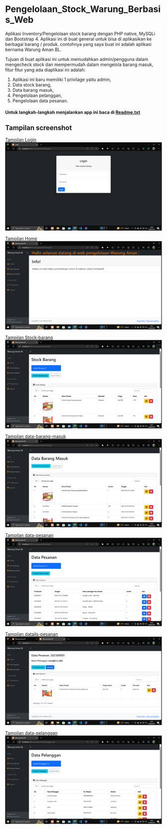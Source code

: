 # Pengelolaan_Stock_Warung_Berbasis_Web

Aplikasi Inventory/Pengelolaan stock barang dengan PHP native, MySQLi dan Bootstrap 4. Aplikasi ini di buat general untuk bisa di aplikasikan ke berbagai barang / produk. contohnya yang saya buat ini adalah aplikasi bernama Warung Aman BL.

Tujuan di buat aplikasi ini untuk memudahkan admin/pengguna dalam mengecheck stock dan mempermudah dalam mengelola barang masuk, fitur fitur yang ada diaplikasi ini adalah:

1. Aplikasi ini baru memiliki 1 privilage yaitu admin,
2. Data stock barang,
3. Data barang masuk,
4. Pengelolaan pelanggan,
5. Pengelolaan data pesanan.

#### Untuk langkah-langkah menjalankan app ini baca di [Readme.txt](Readme.txt)

## Tampilan screenshot

[Tampilan Login](screenshot/login.png)
![Login](screenshot/login.png)

[Tampilan Home](screenshot/home.png)
![Home](screenshot/home.png)

[Tampilan Stock-barang](screenshot/stock-barang.png)
![estock](screenshot/stock-barang.png)

[Tampilan data-barang-masuk](screenshot/data-barang-masuk.png)
![data-bar](screenshot/data-barang-masuk.png)

[Tampilan data-pesanan](screenshot/data-pesanan.png)
![data-pes](screenshot/data-pesanan.png)

[Tampilan datails-pesanan](screenshot/details-data-pesanan.png)
![det-pes](screenshot/details-data-pesanan.png)

[Tampilan data-pelanggan](screenshot/data-pelanggan.png)
![data-pel](screenshot/data-pelanggan.png)
